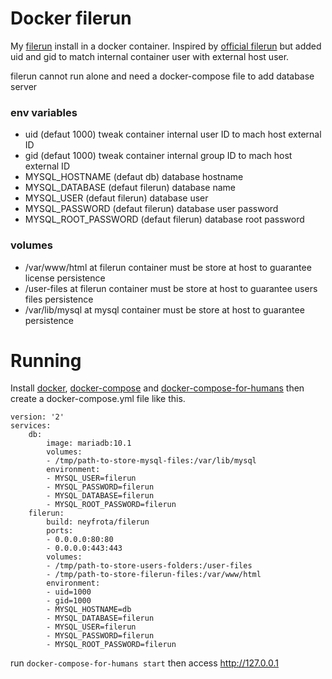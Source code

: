 # Docker filerun

My [filerun](http://www.filerun.com/) install in a docker container. Inspired by [official filerun](https://github.com/filerun/docker) but added uid and gid to match internal container user with external host user.

filerun cannot run alone and need a docker-compose file to add database server

### env variables

* uid (defaut 1000) tweak container internal user ID to mach host external ID
* gid (defaut 1000) tweak container internal group ID to mach host external ID
* MYSQL_HOSTNAME (defaut db) database hostname
* MYSQL_DATABASE (defaut filerun) database name
* MYSQL_USER (defaut filerun) database user
* MYSQL_PASSWORD (defaut filerun) database user password
* MYSQL_ROOT_PASSWORD (defaut filerun) database root password

### volumes

* /var/www/html at filerun container must be store at host to guarantee license persistence
* /user-files at filerun container must be store at host to guarantee users files persistence
* /var/lib/mysql at mysql container must be store at host to guarantee persistence

# Running

Install [docker](https://www.google.com/search?q=install+docker), [docker-compose](https://www.google.com/search?&q=install+docker-compose) and [docker-compose-for-humans](https://github.com/neyfrota/docker-compose-for-humans) then create a docker-compose.yml file like this.

```
version: '2'
services:
    db:
        image: mariadb:10.1
		volumes:
		- /tmp/path-to-store-mysql-files:/var/lib/mysql
        environment:
        - MYSQL_USER=filerun
        - MYSQL_PASSWORD=filerun
        - MYSQL_DATABASE=filerun
        - MYSQL_ROOT_PASSWORD=filerun
    filerun:
        build: neyfrota/filerun
        ports:
        - 0.0.0.0:80:80
        - 0.0.0.0:443:443
        volumes:
        - /tmp/path-to-store-users-folders:/user-files
        - /tmp/path-to-store-filerun-files:/var/www/html
        environment:
        - uid=1000
        - gid=1000
        - MYSQL_HOSTNAME=db
        - MYSQL_DATABASE=filerun
        - MYSQL_USER=filerun
        - MYSQL_PASSWORD=filerun
        - MYSQL_ROOT_PASSWORD=filerun
```

run `docker-compose-for-humans start` then access http://127.0.0.1

